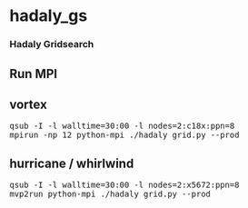 # hadaly_gs

### Hadaly Gridsearch 

## Run MPI

## vortex
<pre>
qsub -I -l walltime=30:00 -l nodes=2:c18x:ppn=8
mpirun -np 12 python-mpi ./hadaly_grid.py --prod
</pre>
 
## hurricane / whirlwind
<pre>qsub -I -l walltime=30:00 -l nodes=2:x5672:ppn=8
mvp2run python-mpi ./hadaly_grid.py --prod
</pre>
